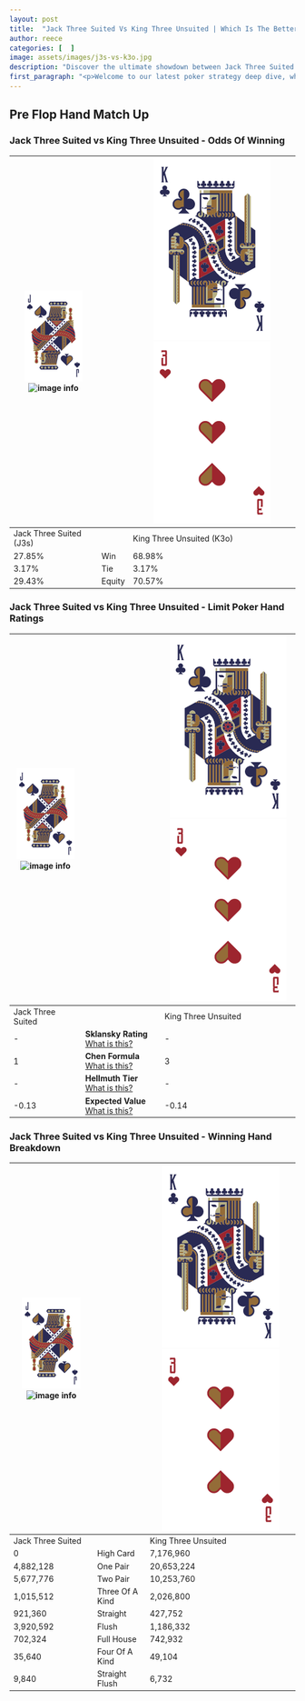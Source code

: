 ```yaml
---
layout: post
title:  "Jack Three Suited Vs King Three Unsuited | Which Is The Better Hand In Poker? A Complete Guide"
author: reece
categories: [  ]
image: assets/images/j3s-vs-k3o.jpg
description: "Discover the ultimate showdown between Jack Three Suited and King Three Unsuited in poker! Uncover the odds, strategies, and scenarios where one hand triumphs over the other. Get ready to up your poker game with this thrilling analysis."
first_paragraph: "<p>Welcome to our latest poker strategy deep dive, where we're pitting two distinct hands against each other in a high-stakes showdown: Jack Three Suited vs King Three Unsuited.</p><p>In the dynamic world of poker, every decision counts, and knowing which hand holds the upper hand is key to your success at the table.</p><p>In this article, we'll dissect these two hands, explore the scenarios where one dominates the other, and equip you with the knowledge to make strategic choices that can tip the odds in your favor.</p><p>Get ready to unravel the intriguing dynamics of these poker hands and elevate your game to new heights.</p>"
---
```




[comment]: # (sp0)

## Pre Flop Hand Match Up

<div class="table hand-ratings" markdown="1"> 



### Jack Three Suited vs King Three Unsuited - Odds Of Winning


    
| ![image info](assets/images/hand1/J.png) ![image info](assets/images/hand1/3s.png) |  | ![image info](assets/images/hand2/K.png) ![image info](assets/images/hand2/3o.png) |
| -------- | -------- | -------- |
| Jack Three Suited (J3s) |  | King Three Unsuited (K3o) |
| 27.85% | Win | 68.98% |
| 3.17% | Tie | 3.17% |
| 29.43% | Equity | 70.57% |




[comment]: # (sp1)



### Jack Three Suited vs King Three Unsuited - Limit Poker Hand Ratings


    
| ![image info](assets/images/hand1/J.png) ![image info](assets/images/hand1/3s.png) |  | ![image info](assets/images/hand2/K.png) ![image info](assets/images/hand2/3o.png) |
| -------- | -------- | -------- |
| Jack Three Suited |  | King Three Unsuited |
| - | **Sklansky Rating** [What is this?](/sklansky-rating-explained) | - |
| 1 | **Chen Formula** [What is this?](/chen-formula-explained) | 3 |
| - | **Hellmuth Tier** [What is this?](/Hellmuth-tier-explained) | - |
| -0.13 | **Expected Value** [What is this?](/expected-value-explained) | -0.14 |




[comment]: # (sp2)



### Jack Three Suited vs King Three Unsuited - Winning Hand Breakdown


    
| ![image info](assets/images/hand1/J.png) ![image info](assets/images/hand1/3s.png) |  | ![image info](assets/images/hand2/K.png) ![image info](assets/images/hand2/3o.png) |
| -------- | -------- | -------- |
| Jack Three Suited |  | King Three Unsuited |
| 0 | High Card | 7,176,960 |
| 4,882,128 | One Pair | 20,653,224 |
| 5,677,776 | Two Pair | 10,253,760 |
| 1,015,512 | Three Of A Kind | 2,026,800 |
| 921,360 | Straight | 427,752 |
| 3,920,592 | Flush | 1,186,332 |
| 702,324 | Full House | 742,932 |
| 35,640 | Four Of A Kind | 49,104 |
| 9,840 | Straight Flush | 6,732 |




[comment]: # (sp3)



</div>

[comment]: # (sp4)



[comment]: # (sp5)

